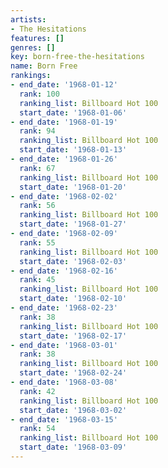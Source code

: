 ```yaml
---
artists:
- The Hesitations
features: []
genres: []
key: born-free-the-hesitations
name: Born Free
rankings:
- end_date: '1968-01-12'
  rank: 100
  ranking_list: Billboard Hot 100
  start_date: '1968-01-06'
- end_date: '1968-01-19'
  rank: 94
  ranking_list: Billboard Hot 100
  start_date: '1968-01-13'
- end_date: '1968-01-26'
  rank: 67
  ranking_list: Billboard Hot 100
  start_date: '1968-01-20'
- end_date: '1968-02-02'
  rank: 56
  ranking_list: Billboard Hot 100
  start_date: '1968-01-27'
- end_date: '1968-02-09'
  rank: 55
  ranking_list: Billboard Hot 100
  start_date: '1968-02-03'
- end_date: '1968-02-16'
  rank: 45
  ranking_list: Billboard Hot 100
  start_date: '1968-02-10'
- end_date: '1968-02-23'
  rank: 38
  ranking_list: Billboard Hot 100
  start_date: '1968-02-17'
- end_date: '1968-03-01'
  rank: 38
  ranking_list: Billboard Hot 100
  start_date: '1968-02-24'
- end_date: '1968-03-08'
  rank: 42
  ranking_list: Billboard Hot 100
  start_date: '1968-03-02'
- end_date: '1968-03-15'
  rank: 54
  ranking_list: Billboard Hot 100
  start_date: '1968-03-09'
---
```



